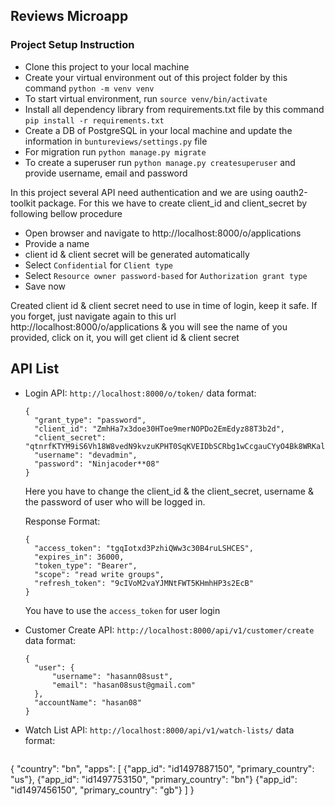 ## Reviews Microapp

### Project Setup Instruction

* Clone this project to your local machine
* Create your virtual environment out of this project folder by this command `python -m venv venv`
* To start virtual environment, run `source venv/bin/activate`
* Install all dependency library from requirements.txt file by this command `pip install -r requirements.txt`
* Create a DB of PostgreSQL in your local machine and update the information in `buntureviews/settings.py` file
* For migration run `python manage.py migrate`
* To create a superuser run `python manage.py createsuperuser` and provide username, email and password

In this project several API need authentication and we are using oauth2-toolkit package. For this we have to create client_id and client_secret by following bellow procedure

* Open browser and navigate to http://localhost:8000/o/applications
* Provide a name
* client id & client secret will be generated automatically
* Select `Confidential` for `Client type`
* Select `Resource owner password-based` for `Authorization grant type`
* Save now

Created client id & client secret need to use in time of login, keep it safe. If you forget, just navigate again to this url http://localhost:8000/o/applications & you will see the name of you provided, click on it, you will get client id & client secret

## API List

* Login API:    `http://localhost:8000/o/token/`
  data format:
  ```
  {
    "grant_type": "password",
    "client_id": "ZmhHa7x3doe30HToe9merNOPDo2EmEdyz88T3b2d",
    "client_secret": "qtnrfKTYM9iS6Vh18W8vedN9kvzuKPHT0SqKVEIDbSCRbg1wCcgauCYyO4Bk8WRKalvjjYpft2XsEVc4EfsqnsYNdBCaPc1hQKrrCJMYi4qlXaTV4jlooupfEA0WBIy6",
    "username": "devadmin",
    "password": "Ninjacoder**08"
  }
  ```
  Here you have to change the client_id & the client_secret, username & the password of user who will be logged in.

  Response Format:
  ```
  {
    "access_token": "tgqIotxd3PzhiQWw3c30B4ruLSHCES",
    "expires_in": 36000,
    "token_type": "Bearer",
    "scope": "read write groups",
    "refresh_token": "9cIVoM2vaYJMNtFWT5KHmhHP3s2EcB"
  }
  ```

  You have to use the `access_token` for user login

* Customer Create API: `http://localhost:8000/api/v1/customer/create`
  data format:
  ```
  {
    "user": {
        "username": "hasann08sust",
        "email": "hasan08sust@gmail.com"
    },
    "accountName": "hasan08"
  }
  ```

* Watch List API: `http://localhost:8000/api/v1/watch-lists/`
  data format:
  ```
{
    "country": "bn",
    "apps": [
        {"app_id": "id1497887150", "primary_country": "us"},
        {"app_id": "id1497753150", "primary_country": "bn"}
        {"app_id": "id1497456150", "primary_country": "gb"}
    ]
}
  ```